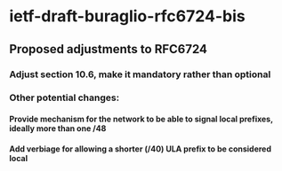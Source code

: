 # ietf-draft-buraglio-rfc6724-bis
## Proposed adjustments to RFC6724

### Adjust section 10.6, make it mandatory rather than optional 
### Other potential changes:
#### Provide mechanism for the network to be able to signal local prefixes, ideally more than one /48 
#### Add verbiage for allowing a shorter (/40) ULA prefix to be considered local  